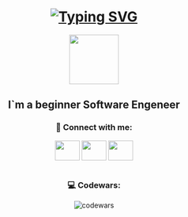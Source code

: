 
<div id="header" align="center">
  <h1>
   <a href="https://git.io/typing-svg"><img src="https://readme-typing-svg.herokuapp.com?font=Fira+Code&size=36&duration=3000&pause=1000&color=F7F7F7&center=true&vCenter=true&width=435&lines=Hi+there!++%F0%9F%91%8B" alt="Typing SVG" /></a>
  </h1> 
  <img src="https://i.giphy.com/media/Ll22OhMLAlVDb8UQWe/giphy.webp" width="100"/>
  <div id="badges">
    
## I`m  a beginner Software Engeneer

### 🤝 Connect with me:

  <div id="badges">
  <a href="https://instagram.com/zhenyagamidova" target="blank"><img align="center" src="https://raw.githubusercontent.com/rahuldkjain/github-profile-readme-generator/master/src/images/icons/Social/instagram.svg"  height="40" width="50"/></a>
  <a href="https://t.me/EvgeniiaGamidova" target="blank"><img align="center" src="https://upload.wikimedia.org/wikipedia/commons/8/83/Telegram_2019_Logo.svg"
 height="40" width="50"></a>
  <a href="https://twitter.com/zhenyagamidova" target="blank"><img align="center" src="https://raw.githubusercontent.com/rahuldkjain/github-profile-readme-generator/master/src/images/icons/Social/twitter.svg" height="40" width="50" /></a>

#
### 💻 Codewars:
  
 ![codewars](https://www.codewars.com/users/EvgeniiaGamidova/badges/large)
       </div>
    
